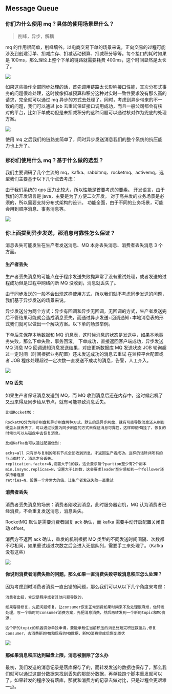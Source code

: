 ## Message Queue

### 你们为什么使用 mq？具体的使用场景是什么？

> 削峰，异步，解耦

mq 的作用很简单，削峰填谷。以电商交易下单的场景来说，正向交易的过程可能涉及到创建订单、扣减库存、扣减活动预算、扣减积分等等。每个接口的耗时如果是 100ms，那么理论上整个下单的链路就需要耗费 400ms，这个时间显然是太长了。

![](https://pic1.zhimg.com/80/v2-9be1ef7a125254dcc46926a474a593b0_720w.webp)

如果这些操作全部同步处理的话，首先调用链路太长影响接口性能，其次分布式事务的问题很难处理，这时候像扣减预算和积分这种对实时一致性要求没有那么高的请求，完全就可以通过 mq 异步的方式去处理了。同时，考虑到异步带来的不一致的问题，我们可以通过 job 去重试保证接口调用成功，而且一般公司都会有核对的平台，比如下单成功但是未扣减积分的这种问题可以通过核对作为兜底的处理方案。

![](https://pic2.zhimg.com/80/v2-97a2a9d6573f4647e3a850eb1c87f405_720w.webp)

使用 mq 之后我们的链路变简单了，同时异步发送消息我们的整个系统的抗压能力也上升了。

### 那你们使用什么 mq？基于什么做的选型？

我们主要调研了几个主流的 mq，kafka、rabbitmq、rocketmq、activemq，选型我们主要基于以下几个点去考虑：

由于我们系统的 qps 压力比较大，所以性能是首要考虑的要素。
开发语言，由于我们的开发语言是 java，主要是为了方便二次开发。
对于高并发的业务场景是必须的，所以需要支持分布式架构的设计。
功能全面，由于不同的业务场景，可能会用到顺序消息、事务消息等。

![](https://pic4.zhimg.com/80/v2-ca4923be2e937a3ef9b5b0d98b97ffd7_720w.webp)

### 你上面提到异步发送，那消息可靠性怎么保证？

消息丢失可能发生在生产者发送消息、MQ 本身丢失消息、消费者丢失消息 3 个方面。

#### 生产者丢失

生产者丢失消息的可能点在于程序发送失败抛异常了没有重试处理，或者发送的过程成功但是过程中网络闪断 MQ 没收到，消息就丢失了。

由于同步发送的一般不会出现这样使用方式，所以我们就不考虑同步发送的问题，我们基于异步发送的场景来说。

异步发送分为两个方式：异步有回调和异步无回调，无回调的方式，生产者发送完后不管结果可能就会造成消息丢失，而通过异步发送+回调通知+本地消息表的形式我们就可以做出一个解决方案。以下单的场景举例。

下单后先保存本地数据和 MQ 消息表，这时候消息的状态是发送中，如果本地事务失败，那么下单失败，事务回滚。
下单成功，直接返回客户端成功，异步发送 MQ 消息
MQ 回调通知消息发送结果，对应更新数据库 MQ 发送状态
JOB 轮询超过一定时间（时间根据业务配置）还未发送成功的消息去重试
在监控平台配置或者 JOB 程序处理超过一定次数一直发送不成功的消息，告警，人工介入。

![](https://pic4.zhimg.com/80/v2-afce501e1819bc2e693e9c5f058722fb_720w.webp)

#### MQ 丢失

如果生产者保证消息发送到 MQ，而 MQ 收到消息后还在内存中，这时候宕机了又没来得及同步给从节点，就有可能导致消息丢失。

```
比如RocketMQ：

RocketMQ分为同步刷盘和异步刷盘两种方式，默认的是异步刷盘，就有可能导致消息还未刷到硬盘上就丢失了，可以通过设置为同步刷盘的方式来保证消息可靠性，这样即使MQ挂了，恢复的时候也可以从磁盘中去恢复消息。
```

```
比如Kafka也可以通过配置做到：

acks=all 只有参与复制的所有节点全部收到消息，才返回生产者成功。这样的话除非所有的节点都挂了，消息才会丢失。
replication.factor=N,设置大于1的数，这会要求每个partion至少有2个副本
min.insync.replicas=N，设置大于1的数，这会要求leader至少感知到一个follower还保持着连接
retries=N，设置一个非常大的值，让生产者发送失败一直重试

```

#### 消费者丢失

消费者丢失消息的场景：消费者刚收到消息，此时服务器宕机，MQ 认为消费者已经消费，不会重复发送消息，消息丢失。

RocketMQ 默认是需要消费者回复 ack 确认，而 kafka 需要手动开启配置关闭自动 offset。

消费方不返回 ack 确认，重发的机制根据 MQ 类型的不同发送时间间隔、次数都不尽相同，如果重试超过次数之后会进入死信队列，需要手工来处理了。（Kafka 没有这些）

![](https://pic2.zhimg.com/80/v2-d8b454a2dd281bfb631fdce70fde5b99_720w.webp)

#### 你说到消费者消费失败的问题，那么如果一直消费失败导致消息积压怎么处理？

因为考虑到时消费者消费一直出错的问题，那么我们可以从以下几个角度来考虑：

    消费者出错，肯定是程序或者其他问题导致的，

    如果容易修复，先把问题修复，让consumer恢复正常消费如果时间来不及处理很麻烦，做转发处理，写一个临时的consumer消费方案，先把消息消费，然后再转发到一个新的topic和MQ资源，

    这个新的topic的机器资源单独申请，要能承载住当前积压的消息处理完积压数据后,修复consumer，去消费新的MQ和现有的MQ数据，新MQ消费完成后恢复原状

![](https://pic3.zhimg.com/80/v2-4cd603c8f3b96d8889f62ac18eda01b2_720w.webp)

#### 那如果消息积压达到磁盘上限，消息被删除了怎么办

最初，我们发送的消息记录是落库保存了的，而转发发送的数据也保存了，那么我们就可以通过这部分数据来找到丢失的那部分数据，再单独跑个脚本重发就可以了。如果转发的程序没有落库，那就和消费方的记录去做对比，只是过程会更艰难一点。
